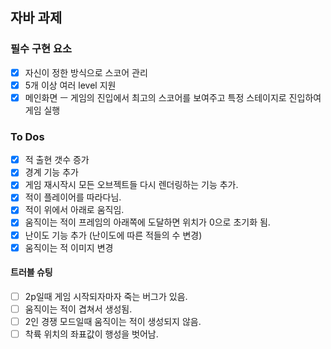 ## 자바 과제

### 필수 구현 요소

- [x] 자신이 정한 방식으로 스코어 관리
- [x] 5개 이상 여러 level 지원
- [x] 메인화면 ㅡ 게임의 진입에서 최고의 스코어를 보여주고 특정 스테이지로 진입하여 게임 실행

### To Dos

- [x] 적 출현 갯수 증가
- [x] 경계 기능 추가
- [x] 게임 재시작시 모든 오브젝트들 다시 렌더링하는 기능 추가.
- [x] 적이 플레이어를 따라다님.
- [x] 적이 위에서 아래로 움직임.
- [x] 움직이는 적이 프레임의 아래쪽에 도달하면 위치가 0으로 초기화 됨.
- [x] 난이도 기능 추가 (난이도에 따른 적들의 수 변경)
- [x] 움직이는 적 이미지 변경

#### 트러블 슈팅

- [ ] 2p일때 게임 시작되자마자 죽는 버그가 있음.
- [ ] 움직이는 적이 겹쳐서 생성됨.
- [ ] 2인 경쟁 모드일때 움직이는 적이 생성되지 않음.
- [ ] 착륙 위치의 좌표값이 행성을 벗어남.
